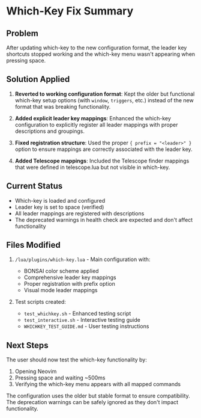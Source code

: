 # Which-Key Fix Summary

## Problem
After updating which-key to the new configuration format, the leader key shortcuts stopped working and the which-key menu wasn't appearing when pressing space.

## Solution Applied

1. **Reverted to working configuration format**: Kept the older but functional which-key setup options (with `window`, `triggers`, etc.) instead of the new format that was breaking functionality.

2. **Added explicit leader key mappings**: Enhanced the which-key configuration to explicitly register all leader mappings with proper descriptions and groupings.

3. **Fixed registration structure**: Used the proper `{ prefix = "<leader>" }` option to ensure mappings are correctly associated with the leader key.

4. **Added Telescope mappings**: Included the Telescope finder mappings that were defined in telescope.lua but not visible in which-key.

## Current Status

- Which-key is loaded and configured
- Leader key is set to space (verified)
- All leader mappings are registered with descriptions
- The deprecated warnings in health check are expected and don't affect functionality

## Files Modified

1. `/lua/plugins/which-key.lua` - Main configuration with:
   - BONSAI color scheme applied
   - Comprehensive leader key mappings
   - Proper registration with prefix option
   - Visual mode leader mappings

2. Test scripts created:
   - `test_whichkey.sh` - Enhanced testing script
   - `test_interactive.sh` - Interactive testing guide
   - `WHICHKEY_TEST_GUIDE.md` - User testing instructions

## Next Steps

The user should now test the which-key functionality by:
1. Opening Neovim
2. Pressing space and waiting ~500ms  
3. Verifying the which-key menu appears with all mapped commands

The configuration uses the older but stable format to ensure compatibility. The deprecation warnings can be safely ignored as they don't impact functionality.
